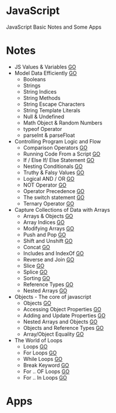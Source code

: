 # JavaScript
JavaScript Basic Notes and Some Apps

# Notes
* JS Values & Variables [GO](https://github.com/HopeMashal/Java-Script/blob/master/Notes/01-Values_Variables.pdf)
* Model Data Efficiently [GO](https://github.com/HopeMashal/Java-Script/blob/master/Notes/02-ModelDataEfficiently.js)
  * Booleans 
  * Strings 
  * String Indices 
  * String Methods 
  * String Escape Characters 
  * String Template Literals 
  * Null & Undefined 
  * Math Object & Random Numbers 
  * typeof Operator
  * parseInt & parseFloat 
* Controlling Program Logic and Flow 
  * Comparison Operators [GO](https://github.com/HopeMashal/Java-Script/blob/master/Notes/Controlling_Program_Logic_and_Flow/01-Conditionals_Logic.pdf)
  * Running Code From a Script [GO](https://github.com/HopeMashal/Java-Script/blob/master/Notes/Controlling_Program_Logic_and_Flow/02-Running_Script/index.html)
  * If / Else If/ Else Statement [GO](https://github.com/HopeMashal/Java-Script/blob/master/Notes/Controlling_Program_Logic_and_Flow/03-If_Else_Statement.js)
  * Nesting Conditionals [GO](https://github.com/HopeMashal/Java-Script/blob/master/Notes/Controlling_Program_Logic_and_Flow/04-Nesting.js)
  * Truthy & Falsy Values [GO](https://github.com/HopeMashal/Java-Script/blob/master/Notes/Controlling_Program_Logic_and_Flow/05-Truthy_Falsy.js)
  * Logical AND / OR [GO](https://github.com/HopeMashal/Java-Script/blob/master/Notes/Controlling_Program_Logic_and_Flow/06-And_Or.js)
  * NOT Operator [GO](https://github.com/HopeMashal/Java-Script/blob/master/Notes/Controlling_Program_Logic_and_Flow/07-Not.js)
  * Operator Precedence [GO](https://github.com/HopeMashal/Java-Script/blob/master/Notes/Controlling_Program_Logic_and_Flow/08-Operator_Precedence.js)
  * The switch statement [GO](https://github.com/HopeMashal/Java-Script/blob/master/Notes/Controlling_Program_Logic_and_Flow/09-Switch.js)
  * Ternary Operator [GO](https://github.com/HopeMashal/Java-Script/blob/master/Notes/Controlling_Program_Logic_and_Flow/10-Ternary.js)
* Capture Collections of Data with Arrays
  * Arrays & Objects [GO](https://github.com/HopeMashal/Java-Script/blob/master/Notes/Capture_Collections_of_Data_with_Arrays/01-Arrays_Objects.pdf)
  * Array Indices [GO](https://github.com/HopeMashal/Java-Script/blob/master/Notes/Capture_Collections_of_Data_with_Arrays/02-Array_Indices.js)
  * Modifying Arrays [GO](https://github.com/HopeMashal/Java-Script/blob/master/Notes/Capture_Collections_of_Data_with_Arrays/03-Modifying_Arrays.js)
  * Push and Pop [GO](https://github.com/HopeMashal/Java-Script/blob/master/Notes/Capture_Collections_of_Data_with_Arrays/04-Push_Pop.js)
  * Shift and Unshift [GO](https://github.com/HopeMashal/Java-Script/blob/master/Notes/Capture_Collections_of_Data_with_Arrays/05-Shift_Unshift.js)
  * Concat [GO](https://github.com/HopeMashal/Java-Script/blob/master/Notes/Capture_Collections_of_Data_with_Arrays/06-Concat.js)
  * Includes and IndexOf [GO](https://github.com/HopeMashal/Java-Script/blob/master/Notes/Capture_Collections_of_Data_with_Arrays/07-Includes.js)
  * Reverse and Join [GO](https://github.com/HopeMashal/Java-Script/blob/master/Notes/Capture_Collections_of_Data_with_Arrays/08-Reverse.js)
  * Slice [GO](https://github.com/HopeMashal/Java-Script/blob/master/Notes/Capture_Collections_of_Data_with_Arrays/09-Slice.js)
  * Splice [GO](https://github.com/HopeMashal/Java-Script/blob/master/Notes/Capture_Collections_of_Data_with_Arrays/10-Splice.js)
  * Sorting [GO](https://github.com/HopeMashal/Java-Script/blob/master/Notes/Capture_Collections_of_Data_with_Arrays/11-Sort.js)
  * Reference Types [GO](https://github.com/HopeMashal/Java-Script/blob/master/Notes/Capture_Collections_of_Data_with_Arrays/12-Reference.js)
  * Nested Arrays [GO](https://github.com/HopeMashal/Java-Script/blob/master/Notes/Capture_Collections_of_Data_with_Arrays/13-Nested_Array.js)
* Objects - The core of javascript
  * Objects [GO](https://github.com/HopeMashal/Java-Script/blob/master/Notes/Objects-The_core_of_javascript/01-Objects.js)
  * Accessing Object Properties [GO](https://github.com/HopeMashal/Java-Script/blob/master/Notes/Objects-The_core_of_javascript/02-Object_prop.js)
  * Adding and Update Properties [GO](https://github.com/HopeMashal/Java-Script/blob/master/Notes/Objects-The_core_of_javascript/03-Add_Update.js)
  * Nested Arrays and Objects [GO](https://github.com/HopeMashal/Java-Script/blob/master/Notes/Objects-The_core_of_javascript/04-Nested.js)
  * Objects and Reference Types [GO](https://github.com/HopeMashal/Java-Script/blob/master/Notes/Objects-The_core_of_javascript/05-Reference.js)
  * Array/Object Equality [GO](https://github.com/HopeMashal/Java-Script/blob/master/Notes/Objects-The_core_of_javascript/06-Array_Object_Equality.js)
* The World of Loops
  * Loops [GO]()
  * For Loops  [GO]()
  * While Loops  [GO]()
  * Break Keyword  [GO]()
  * For .. OF Loops  [GO]()
  * For .. In Loops  [GO]()


# Apps

